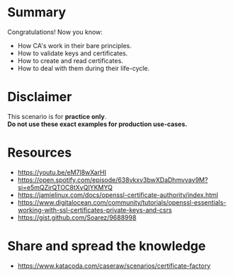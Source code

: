 # Summary

Congratulations! Now you know:

- How CA's work in their bare principles.
- How to validate keys and certificates.
- How to create and read certificates.
- How to deal with them during their life-cycle.

# Disclaimer

This scenario is for **practice only**.  
**Do not use these exact examples for production use-cases.**

# Resources

- https://youtu.be/eM7l8wXarHI
- https://open.spotify.com/episode/638vkxv3bwXDaDhmvvay9M?si=e5mQZirQTOC8tXvQIYKMYQ
- https://jamielinux.com/docs/openssl-certificate-authority/index.html
- https://www.digitalocean.com/community/tutorials/openssl-essentials-working-with-ssl-certificates-private-keys-and-csrs
- https://gist.github.com/Soarez/9688998

# Share and spread the knowledge

- https://www.katacoda.com/caseraw/scenarios/certificate-factory

